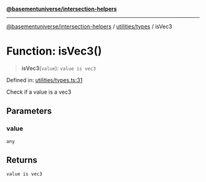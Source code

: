 [**@basementuniverse/intersection-helpers**](../../../README.md)

***

[@basementuniverse/intersection-helpers](../../../README.md) / [utilities/types](../README.md) / isVec3

# Function: isVec3()

> **isVec3**(`value`): `value is vec3`

Defined in: [utilities/types.ts:31](https://github.com/basementuniverse/intersection-helpers/blob/ede9ecb18a1386abf90747a70ee9f16c34ce6207/src/utilities/types.ts#L31)

Check if a value is a vec3

## Parameters

### value

`any`

## Returns

`value is vec3`
